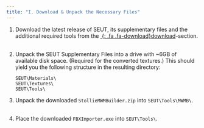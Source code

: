 ```yaml
---
title: "I. Download & Unpack the Necessary Files"
---
```

1. Download the latest release of SEUT, its supplementary files and the additional required tools from the [*&nbsp;*{: .fa .fa-download}download](/modding-reference/tools/3d-modelling/seut/download)-section.
<br><br/>

2. Unpack the SEUT Supplementary Files into a drive with ~6GB of available disk space. (Required for the converted textures.) This should yield you the following structure in the resulting directory: 

    ```
    SEUT\Materials\
    SEUT\Textures\
    SEUT\Tools\
    ```

3. Unpack the downloaded `StollieMWMBuilder.zip` into `SEUT\Tools\MWMB\`.
<br><br/>

4. Place the downloaded `FBXImporter.exe` into `SEUT\Tools\`.